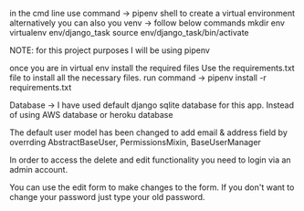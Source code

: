 in the cmd line use command -> pipenv shell to create a virtual environment
alternatively you can also you venv -> follow below commands
    mkdir env
    virtualenv env/django_task
    source env/django_task/bin/activate

NOTE: for this project purposes I will be using pipenv

once you are in virtual env install the required files
Use the requirements.txt file to install all the necessary files. run command -> pipenv install -r requirements.txt 

Database -> I have used default django sqlite database for this app. Instead of using AWS database or heroku database

The default user model has been changed to add email & address field by overrding AbstractBaseUser, PermissionsMixin, BaseUserManager

In order to access the delete and edit functionality you need to login via an admin account.

You can use the edit form to make changes to the form. If you don't want to change your password just type your old password.
